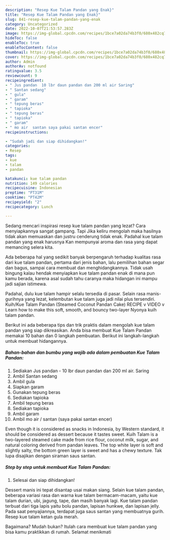 ```yaml
---
description: "Resep Kue Talam Pandan yang Enak}"
title: "Resep Kue Talam Pandan yang Enak}"
slug: 841-resep-kue-talam-pandan-yang-enak
category: Uncategorized
date: 2022-10-07T21:53:57.283Z
image: https://img-global.cpcdn.com/recipes/1bce7a02da74b3f0/680x482cq70/kue-talam-pandan-foto-resep-utama.jpg
hideToc: false
enableToc: true
enableTocContent: false
thumbnail: https://img-global.cpcdn.com/recipes/1bce7a02da74b3f0/680x482cq70/kue-talam-pandan-foto-resep-utama.jpg
cover: https://img-global.cpcdn.com/recipes/1bce7a02da74b3f0/680x482cq70/kue-talam-pandan-foto-resep-utama.jpg
author: Admin
authorAv: notfound
ratingvalue: 3.5
reviewcount: 9
recipeingredient:
- " Jus pandan  10 lbr daun pandan dan 200 ml air Saring"
- " Santan sedang"
- " gula"
- " garam"
- " tepung beras"
- " tapioka"
- " tepung beras"
- " tapioka"
- " garam"
- " mo air  santan saya pakai santan encer"
recipeinstructions:

- "Sudah jadi dan siap dihidangkan!"
categories:
- Resep
tags:
- kue
- talam
- pandan

katakunci: kue talam pandan 
nutrition: 149 calories
recipecuisine: Indonesian
preptime: "PT31M"
cooktime: "PT42M"
recipeyield: "2"
recipecategory: Lunch

---
```



Sedang mencari inspirasi resep kue talam pandan yang lezat? Cara menyiapkannya sangat gampang. Tapi Jika keliru mengolah maka hasilnya tidak akan memuaskan dan justru cenderung tidak enak. Padahal kue talam pandan yang enak harusnya Kan mempunyai aroma dan rasa yang dapat memancing selera kita.


Ada beberapa hal yang sedikit banyak berpengaruh terhadap kualitas rasa dari kue talam pandan, pertama dari jenis bahan, lalu pemilihan bahan segar dan bagus, sampai cara membuat dan menghidangkannya. Tidak usah bingung kalau hendak menyiapkan kue talam pandan enak di mana pun kamu berada, karena asal sudah tahu caranya maka hidangan ini mampu jadi sajian istimewa.

Padahal, dulu kue talam hampir selalu tersedia di pasar. Selain rasa manis-gurihnya yang lezat, kelembutan kue talam juga jadi nilai plus tersendiri. Kuih/Kue Talam Pandan (Steamed Coconut Pandan Cake) RECIPE v VIDEO v Learn how to make this soft, smooth, and bouncy two-layer Nyonya kuih talam pandan.


Berikut ini ada beberapa tips dan trik praktis dalam mengolah kue talam pandan yang siap dikreasikan. Anda bisa membuat Kue Talam Pandan memakai 10 bahan dan 0 langkah pembuatan. Berikut ini langkah-langkah untuk membuat hidangannya.

<!--inarticleads1-->

##### Bahan-bahan dan bumbu yang wajib ada dalam pembuatan Kue Talam Pandan:

1. Sediakan  Jus pandan - 10 lbr daun pandan dan 200 ml air. Saring
1. Ambil  Santan sedang
1. Ambil  gula
1. Siapkan  garam
1. Gunakan  tepung beras
1. Sediakan  tapioka
1. Ambil  tepung beras
1. Sediakan  tapioka
1. Ambil  garam
1. Ambil  mo air / santan (saya pakai santan encer)


Even though it is considered as snacks in Indonesia, by Western standard, it should be considered as dessert because it tastes sweet. Kuih Talam is a two-layered steamed cake made from rice flour, coconut milk, sugar, and natural coloring derived from pandan leaves. The top white layer is soft and slightly salty, the bottom green layer is sweet and has a chewy texture. Tak lupa disajikan dengan siraman saus santan. 

<!--inarticleads2-->

##### Step by step untuk membuat Kue Talam Pandan:


1. Selesai dan siap dihidangkan!

Dessert manis ini tepat disantap usai makan siang. Selain kue talam pandan, beberapa variasi rasa dan warna kue talam bermacam-macam, yaitu kue talam durian, ubi, jagung, tape, dan masih banyak lagi. Kue talam pandan terbuat dari tiga lapis yaitu bolu pandan, lapisan hunkwe, dan lapisan jelly. Pada saat penyajiannya, terdapat juga saus santan yang membuatnya gurih. Resep kue talam ketan gula merah. 

Bagaimana? Mudah bukan? Itulah cara membuat kue talam pandan yang bisa kamu praktikkan di rumah. Selamat menikmati
